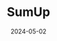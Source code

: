 ---  
layout: startup_page  
title: "SumUp"  
id: "sumup.co.uk"  
permalink: "/sumupsumup.co.uk05022024/"  
website: "https://sumup.co.uk/"  
funding_round: "Debt"  
funding_amount: "€1.5B"  
investors: "Goldman Sachs, AllianceBernstein, Apollo Global Management, Arini, Deutsche Bank AG, Fortress Investment Group, SilverRock Financial Services, Vista Credit Partners, Funds managed by BlackRock, Crestline Investors, Liquidity Capital, Oaktree Capital Management, Sentinel Dome, Temasek"  
about: "SumUp provides financial services to millions of small businesses globally, offering tools and services to help them start, run, and grow. Its services cater specifically to micro and nano businesses often overlooked by traditional providers, supporting over 4 million merchants across 36 markets. The company has achieved positive EBITDA since December 2022 and demonstrates sustained growth."  
markets: "Fintech"  
hq: "London, England, United Kingdom"  
founded_year: "2011"  
linkedin: "https://www.linkedin.com/company/sumup"  
twitter: "https://twitter.com/SumUp"  
instagram: ""  
facebook: "http://www.facebook.com/sumup"  
crunchbase: "https://www.crunchbase.com/organization/sumup"  
pitchbook: "https://pitchbook.com/profiles/company/55613-26"  

date_display: "02-May-2024"  
date: "2024-05-02"

# SEO Optimization  
meta_title: "SumUp - Debt Funding (€1.5B)"  
meta_description: "SumUp, SumUp provides financial services to millions of small businesses globally, offering tools and services to help them start, run, and grow. Its service..."  
meta_keywords: "SumUp, Fintech, Debt funding"  
canonical_url: "https://startup.projectstartups.com/sumupsumup.co.uk05022024/"  
---